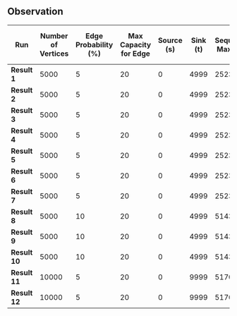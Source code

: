 ## Observation


| **Run**           | **Number of Vertices** | **Edge Probability (%)** | **Max Capacity for Edge** | **Source (s)** | **Sink (t)** | **Sequential Max Flow** | **Time (Sequential) (s)** | **Number of Threads (Parallel)** | **Parallel Max Flow** | **Time (Parallel) (s)** |
|-------------------|------------------------|--------------------------|---------------------------|----------------|--------------|-------------------------|----------------------------|-------------------------------|-----------------------|--------------------------|
| **Result 1**      | 5000                   | 5                        | 20                        | 0              | 4999         | 2523                    | 62.979                     | 8                             | 2523                  | 86.314                   |
| **Result 2**      | 5000                      | 5                         |  20                         | 0               |   4999           |   2523                      |  34.191                          |  8                             |  2523                     |    35.921                      |
| **Result 3**      | 5000                      | 5                         |  20                         | 0               |   4999           |   2523                      |  35.103                          |  1                             |  2523                     |    34.995                      |
| **Result 4**      | 5000                      | 5                         |  20                         | 0               |   4999           |   2523                      |  34.338                         |  2                             |  2523                     |    34.206                      |
| **Result 5**      | 5000                      | 5                         |  20                         | 0               |   4999           |   2523                      |  34.366                        |  3                             |  2523                     |    34.973                      |
| **Result 6**      | 5000                      | 5                         |  20                         | 0               |   4999           |   2523                      |  34.218                        |  4                             |  2523                     |    34.107                      |
| **Result 7**      | 5000                      | 5                         |  20                         | 0               |   4999           |   2523                      |  34.267                        |  5                             |  2523                     |    34.347                      |
| **Result 8**      | 5000                      | 10                         |  20                         | 0               |   4999           |   5143                      |  83.628                        |  5                             |  5143                     |    84.041                      |
| **Result 9**      | 5000                      | 10                         |  20                         | 0               |   4999           |   5143                      |  83.126                        |  3                             |  5143                     |    83.253                      |
| **Result 10**      | 5000                      | 10                         |  20                         | 0               |   4999           |   5143                      |  84.152                       |  6                             |  5143                     |    83.318                      |
| **Result 11**      | 10000                     | 5                         |  20                         | 0               |   9999           |   5170                      | 359.912                      |  6                             |  5170                     |    411.826                      |
| **Result 12**      | 10000                     | 5                         |  20                         | 0               |   9999           |   5170                      | 421.727                      |  3                             |  5170                     |    410.449                     |
